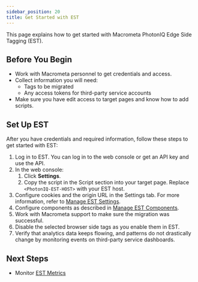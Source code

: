 ```yaml
---
sidebar_position: 20
title: Get Started with EST
---
```


This page explains how to get started with Macrometa PhotonIQ Edge Side Tagging (EST).

## Before You Begin

- Work with Macrometa personnel to get credentials and access.
- Collect information you will need:
  - Tags to be migrated
  - Any access tokens for third-party service accounts
- Make sure you have edit access to target pages and know how to add scripts.

## Set Up EST

After you have credentials and required information, follow these steps to get started with EST:

1. Log in to EST. You can log in to the web console or get an API key and use the API.
2. In the web console:
   1. Click **Settings**.
   2. Copy the script in the Script section into your target page. Replace `<PhotonIQ-EST-HOST>` with your EST host.
3. Configure cookies and the origin URL in the Settings tab. For more information, refer to [Manage EST Settings](est-settings.md#create-and-update-settings).
4. Configure components as described in [Manage EST Components](manage-components.md#add-new-components).
5. Work with Macrometa support to make sure the migration was successful.
6. Disable the selected browser side tags as you enable them in EST.
7. Verify that analytics data keeps flowing, and patterns do not drastically change by monitoring events on third-party service dashboards.

## Next Steps

- Monitor [EST Metrics](est-metrics.md)
